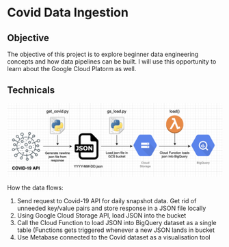 # Covid Data Ingestion

## Objective

The objective of this project is to explore beginner data engineering concepts and how data pipelines can be built. I will use this opportunity to learn about the Google Cloud Platorm as well.

## Technicals

![pipeline_design](images/pipeline.png)

How the data flows:

<ol>
  <li>Send request to Covid-19 API for daily snapshot data. Get rid of unneeded key/value pairs and store response in a JSON file locally</li>
  <li>Using Google Cloud Storage API, load JSON into the bucket</li>
  <li>Call the Cloud Function to load JSON into BigQuery dataset as a single table (Functions gets triggered whenever a new JSON lands in bucket</li>
  <li>Use Metabase connected to the Covid dataset as a visualisation tool </li>
</ol>
